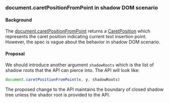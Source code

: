### document.caretPositionFromPoint in shadow DOM scenario

#### Background

The [document.caretPositionFromPoint](https://www.w3.org/TR/cssom-view-1/#dom-document-caretpositionfrompoint) returns
a [CaretPosition](https://www.w3.org/TR/cssom-view-1/#the-caretposition-interface) which represents the caret position
indicating current text insertion point. However, the spec is vague about the behavior in shadow DOM scenario.

#### Proposal
We should introduce another argument `shadowRoots` which is the list of shadow roots that the API can pierce into. The
API will look like:

```js
document.caretPositionFromPoint(x, y, shadowRoots)
```

The proposed change to the API maintains the boundary of closed shadow tree unless the shador root is provided to the API.
